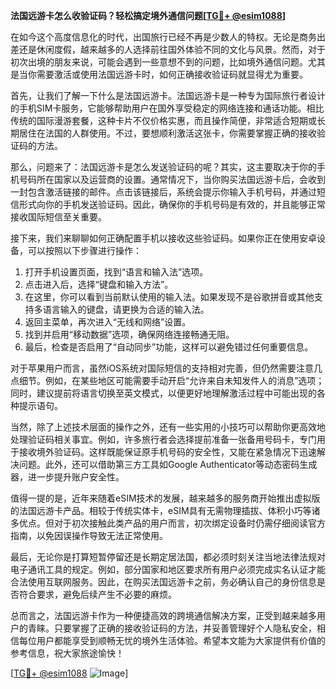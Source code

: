 **法国远游卡怎么收验证码？轻松搞定境外通信问题[[TG💪+ @esim1088](https://t.me/s/esim1088)]**

在如今这个高度信息化的时代，出国旅行已经不再是少数人的特权。无论是商务出差还是休闲度假，越来越多的人选择前往国外体验不同的文化与风景。然而，对于初次出境的朋友来说，可能会遇到一些意想不到的问题，比如境外通信问题。尤其是当你需要激活或使用法国远游卡时，如何正确接收验证码就显得尤为重要。

首先，让我们了解一下什么是法国远游卡。法国远游卡是一种专为国际旅行者设计的手机SIM卡服务，它能够帮助用户在国外享受稳定的网络连接和通话功能。相比传统的国际漫游套餐，这种卡片不仅价格实惠，而且操作简便，非常适合短期或长期居住在法国的人群使用。不过，要想顺利激活这张卡，你需要掌握正确的接收验证码的方法。

那么，问题来了：法国远游卡是怎么发送验证码的呢？其实，这主要取决于你的手机号码所在国家以及运营商的设置。通常情况下，当你购买法国远游卡后，会收到一封包含激活链接的邮件。点击该链接后，系统会提示你输入手机号码，并通过短信形式向你的手机发送验证码。因此，确保你的手机号码是有效的，并且能够正常接收国际短信至关重要。

接下来，我们来聊聊如何正确配置手机以接收这些验证码。如果你正在使用安卓设备，可以按照以下步骤进行操作：

1. 打开手机设置页面，找到“语言和输入法”选项。
2. 点击进入后，选择“键盘和输入方法”。
3. 在这里，你可以看到当前默认使用的输入法。如果发现不是谷歌拼音或其他支持多语言输入的键盘，请更换为合适的输入法。
4. 返回主菜单，再次进入“无线和网络”设置。
5. 找到并启用“移动数据”选项，确保网络连接畅通无阻。
6. 最后，检查是否启用了“自动同步”功能，这样可以避免错过任何重要信息。

对于苹果用户而言，虽然iOS系统对国际短信的支持相对完善，但仍然需要注意几点细节。例如，在某些地区可能需要手动开启“允许来自未知发件人的消息”选项；同时，建议提前将语言切换至英文模式，以便更好地理解激活过程中可能出现的各种提示语句。

当然，除了上述技术层面的操作之外，还有一些实用的小技巧可以帮助你更高效地处理验证码相关事宜。例如，许多旅行者会选择提前准备一张备用号码卡，专门用于接收境外验证码。这样既能保证原手机号码的安全性，又能在紧急情况下迅速解决问题。此外，还可以借助第三方工具如Google Authenticator等动态密码生成器，进一步提升账户安全性。

值得一提的是，近年来随着eSIM技术的发展，越来越多的服务商开始推出虚拟版的法国远游卡产品。相较于传统实体卡，eSIM具有无需物理插拔、体积小巧等诸多优点。但对于初次接触此类产品的用户而言，初次绑定设备时仍需仔细阅读官方指南，以免因误操作导致无法正常使用。

最后，无论你是打算短暂停留还是长期定居法国，都必须时刻关注当地法律法规对电子通讯工具的规定。例如，部分国家和地区要求所有用户必须完成实名认证才能合法使用互联网服务。因此，在购买法国远游卡之前，务必确认自己的身份信息是否符合要求，避免后续产生不必要的麻烦。

总而言之，法国远游卡作为一种便捷高效的跨境通信解决方案，正受到越来越多用户的青睐。只要掌握了正确的接收验证码的方法，并妥善管理好个人隐私安全，相信每位用户都能享受到顺畅无忧的境外生活体验。希望本文能为大家提供有价值的参考信息，祝大家旅途愉快！

[[TG💪+ @esim1088](https://t.me/s/esim1088) ![Image](https://i.postimg.cc/4NQfJmqS/Snipaste-2025-05-13-00-14-12.png)]